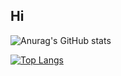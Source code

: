 ## Hi
![Anurag's GitHub stats](https://github-readme-stats.vercel.app/api?username=MLCluanchar&include_all_commits=true&count_private=true)

[![Top Langs](https://github-readme-stats.vercel.app/api/top-langs/?username=MLCluanchar)](https://github.com/anuraghazra/github-readme-stats)
<!--
**MLCluanchar/MLCluanchar** is a ✨ _special_ ✨ repository because its `README.md` (this file) appears on your GitHub profile.

Here are some ideas to get you started:

- 🔭 I’m currently working on ...
- 🌱 I’m currently learning ...
- 👯 I’m looking to collaborate on ...
- 🤔 I’m looking for help with ...
- 💬 Ask me about ...
- 📫 How to reach me: ...
- 😄 Pronouns: ...
- ⚡ Fun fact: ...
-->
